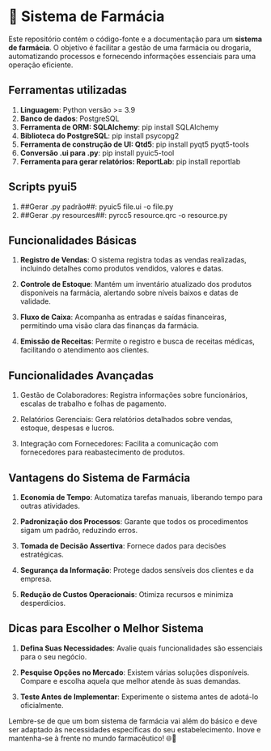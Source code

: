 # 💊 Sistema de Farmácia

Este repositório contém o código-fonte e a documentação para um **sistema de farmácia**. O objetivo é facilitar a gestão de uma farmácia ou drogaria, automatizando processos e fornecendo informações essenciais para uma operação eficiente.

## Ferramentas utilizadas

1. **Linguagem**: Python versão >= 3.9
2. **Banco de dados**: PostgreSQL
3. **Ferramenta de ORM: SQLAlchemy**: pip install SQLAlchemy
4. **Biblioteca do PostgreSQL**: pip install psycopg2
5. **Ferramenta de construção de UI: Qtd5**: pip install pyqt5 pyqt5-tools
6. **Conversão .ui para .py**: pip install pyuic5-tool
7. **Ferramenta para gerar relatórios: ReportLab**: pip install reportlab

## Scripts pyui5
1. ##Gerar .py padrão##: pyuic5 file.ui -o file.py 
2. ##Gerar .py resources##: pyrcc5 resource.qrc -o resource.py 

## Funcionalidades Básicas

1. **Registro de Vendas**: O sistema registra todas as vendas realizadas, incluindo detalhes como produtos vendidos, valores e datas.

2. **Controle de Estoque**: Mantém um inventário atualizado dos produtos disponíveis na farmácia, alertando sobre níveis baixos e datas de validade.

3. **Fluxo de Caixa**: Acompanha as entradas e saídas financeiras, permitindo uma visão clara das finanças da farmácia.

4. **Emissão de Receitas**: Permite o registro e busca de receitas médicas, facilitando o atendimento aos clientes.

## Funcionalidades Avançadas

1. Gestão de Colaboradores: Registra informações sobre funcionários, escalas de trabalho e folhas de pagamento.

2. Relatórios Gerenciais: Gera relatórios detalhados sobre vendas, estoque, despesas e lucros.

3. Integração com Fornecedores: Facilita a comunicação com fornecedores para reabastecimento de produtos.

## Vantagens do Sistema de Farmácia

1. **Economia de Tempo**: Automatiza tarefas manuais, liberando tempo para outras atividades.

2. **Padronização dos Processos**: Garante que todos os procedimentos sigam um padrão, reduzindo erros.

3. **Tomada de Decisão Assertiva**: Fornece dados para decisões estratégicas.

4. **Segurança da Informação**: Protege dados sensíveis dos clientes e da empresa.

5. **Redução de Custos Operacionais**: Otimiza recursos e minimiza desperdícios.

## Dicas para Escolher o Melhor Sistema

1. **Defina Suas Necessidades**: Avalie quais funcionalidades são essenciais para o seu negócio.

2. **Pesquise Opções no Mercado**: Existem várias soluções disponíveis. Compare e escolha aquela que melhor atende às suas demandas.

3. **Teste Antes de Implementar**: Experimente o sistema antes de adotá-lo oficialmente.

Lembre-se de que um bom sistema de farmácia vai além do básico e deve ser adaptado às necessidades específicas do seu estabelecimento. Inove e mantenha-se à frente no mundo farmacêutico! 🌐💊
